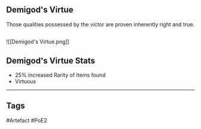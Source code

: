 ## Demigod's Virtue
Those qualities possessed by the victor
are proven inherently right and true.
##
![[Demigod's Virtue.png]]
## Demigod's Virtue Stats
- 25% increased Rarity of Items found
- Virtuous


---
## Tags
#Artefact
#PoE2